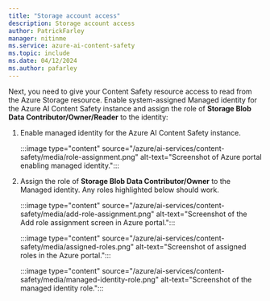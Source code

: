 ```yaml
---
title: "Storage account access"
description: Storage account access
author: PatrickFarley
manager: nitinme
ms.service: azure-ai-content-safety
ms.topic: include
ms.date: 04/12/2024
ms.author: pafarley
---
```



Next, you need to give your Content Safety resource access to read from the Azure Storage resource. Enable system-assigned Managed identity for the Azure AI Content Safety instance and assign the role of **Storage Blob Data Contributor/Owner/Reader** to the identity:

1. Enable managed identity for the Azure AI Content Safety instance. 

    :::image type="content" source="/azure/ai-services/content-safety/media/role-assignment.png" alt-text="Screenshot of Azure portal enabling managed identity.":::

1. Assign the role of **Storage Blob Data Contributor/Owner** to the Managed identity. Any roles highlighted below should work.

    :::image type="content" source="/azure/ai-services/content-safety/media/add-role-assignment.png" alt-text="Screenshot of the Add role assignment screen in Azure portal.":::

    :::image type="content" source="/azure/ai-services/content-safety/media/assigned-roles.png" alt-text="Screenshot of assigned roles in the Azure portal.":::

    :::image type="content" source="/azure/ai-services/content-safety/media/managed-identity-role.png" alt-text="Screenshot of the managed identity role.":::
